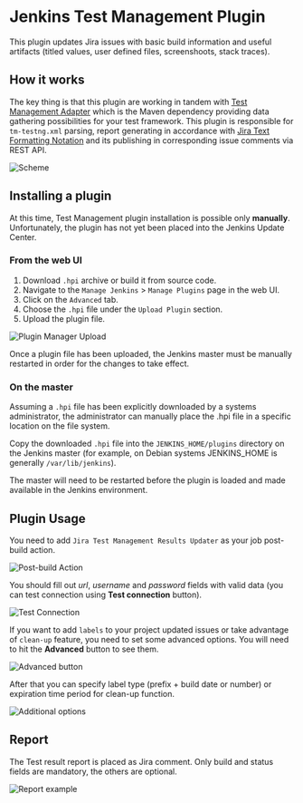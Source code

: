 # Jenkins Test Management Plugin
This plugin updates Jira issues with basic build information and useful artifacts (titled values, user defined files, screenshoots, stack traces).

## How it works

The key thing is that this plugin are working in tandem with [Test Management Adapter] which is the Maven dependency providing data gathering possibilities for your test framework. This plugin is responsible for `tm-testng.xml` parsing, report generating in accordance with [Jira Text Formatting Notation] and its publishing in corresponding issue comments via REST API.

![Scheme](https://github.com/teo-rakan/test-management-jenkins-plugin/blob/master/images/readme_main_scheme.jpg)

## Installing a plugin

At this time, Test Management plugin installation is possible only **manually**. Unfortunately, the plugin has not yet been placed into the Jenkins Update Center.

### From the web UI

1. Download `.hpi` archive or build it from source code.
1. Navigate to the `Manage Jenkins` > `Manage Plugins` page in the web UI.
1. Click on the `Advanced` tab.
1. Choose the `.hpi` file under the `Upload Plugin` section.
1. Upload the plugin file.

![Plugin Manager Upload](https://jenkins.io/doc/book/resources/managing/plugin-manager-upload.png)

Once a plugin file has been uploaded, the Jenkins master must be manually restarted in order for the changes to take effect.

### On the master

Assuming a `.hpi` file has been explicitly downloaded by a systems administrator, the administrator can manually place the .hpi file in a specific location on the file system.

Copy the downloaded `.hpi` file into the `JENKINS_HOME/plugins` directory on the Jenkins master (for example, on Debian systems JENKINS_HOME is generally `/var/lib/jenkins`).

The master will need to be restarted before the plugin is loaded and made available in the Jenkins environment.

## Plugin Usage

You need to add `Jira Test Management Results Updater` as your job post-build action. 

![Post-build Action](https://github.com/teo-rakan/test-management-jenkins-plugin/blob/master/images/readme_file_00.jpg)

You should fill out _url_, _username_ and _password_ fields with valid data (you can test connection using **Test connection** button). 

![Test Connection](https://github.com/teo-rakan/test-management-jenkins-plugin/blob/master/images/readme_file_01.jpg)

If you want to add `labels` to your project updated issues or take advantage of `clean-up` feature, you 
need to set some advanced options. You will need to hit the **Advanced** button to see them.

![Advanced button](https://github.com/teo-rakan/test-management-jenkins-plugin/blob/master/images/readme_file_02.jpg)

After that you can specify label type (prefix + build date or number) or expiration time period for clean-up function.

![Additional options](https://github.com/teo-rakan/test-management-jenkins-plugin/blob/master/images/readme_file_03.jpg)

## Report

The Test result report is placed as Jira comment. Only build and status fields are mandatory, the others are optional. 

![Report example](https://github.com/teo-rakan/test-management-jenkins-plugin/blob/master/images/readme_file_04.jpg)

[Test Management Adapter]: https://github.com/teo-rakan/test-management-adapter.git
[Jira Text Formatting Notation]: https://jira.atlassian.com/secure/WikiRendererHelpAction.jspa?section=all

